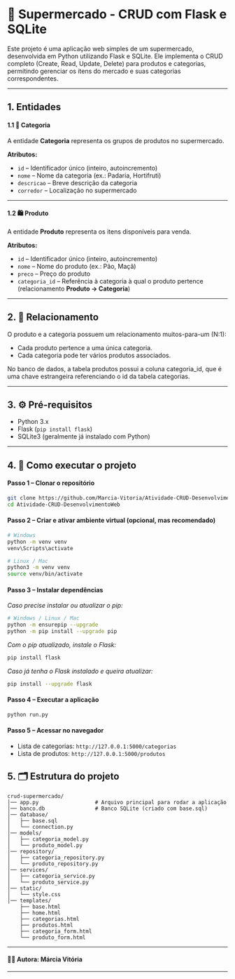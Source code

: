 # 🛒 Supermercado - CRUD com Flask e SQLite

Este projeto é uma aplicação web simples de um supermercado, desenvolvida em Python utilizando Flask e SQLite. Ele implementa o CRUD completo (Create, Read, Update, Delete) para produtos e categorias, permitindo gerenciar os itens do mercado e suas categorias correspondentes.

---

## 1. Entidades

#### 1.1 📂 Categoria

A entidade **Categoria** representa os grupos de produtos no supermercado.

**Atributos:**

* `id` – Identificador único (inteiro, autoincremento)
* `nome` – Nome da categoria (ex.: Padaria, Hortifruti)
* `descricao` – Breve descrição da categoria
* `corredor` – Localização no supermercado

---

#### 1.2 🛍️ Produto

A entidade **Produto** representa os itens disponíveis para venda.

**Atributos:**

* `id` – Identificador único (inteiro, autoincremento)
* `nome` – Nome do produto (ex.: Pão, Maçã)
* `preco` – Preço do produto
* `categoria_id` – Referência à categoria à qual o produto pertence (relacionamento **Produto → Categoria**)

---

## 2. 🔗 Relacionamento

O produto e a categoria possuem um relacionamento muitos-para-um (N:1):
* Cada produto pertence a uma única categoria.
* Cada categoria pode ter vários produtos associados.

No banco de dados, a tabela produtos possui a coluna categoria_id, que é uma chave estrangeira referenciando o id da tabela categorias.

---

## 3. ⚙️ Pré-requisitos

* Python 3.x
* Flask (`pip install flask`)
* SQLite3 (geralmente já instalado com Python)

---

## 4. 🚀 Como executar o projeto

#### Passo 1 – Clonar o repositório

```bash
git clone https://github.com/Marcia-Vitoria/Atividade-CRUD-DesenvolvimentoWeb.git
cd Atividade-CRUD-DesenvolvimentoWeb
```

#### Passo 2 – Criar e ativar ambiente virtual (opcional, mas recomendado)

```bash
# Windows
python -m venv venv
venv\Scripts\activate

# Linux / Mac
python3 -m venv venv
source venv/bin/activate
```

#### Passo 3 – Instalar dependências

*Caso precise instalar ou atualizar o pip:*
```bash
# Windows / Linux / Mac
python -m ensurepip --upgrade
python -m pip install --upgrade pip
```
*Com o pip atualizado, instale o Flask:*
```bash
pip install flask
```
*Caso já tenha o Flask instalado e queira atualizar:*
```bash
pip install --upgrade flask
```

#### Passo 4 – Executar a aplicação

```bash
python run.py
```

#### Passo 5 – Acessar no navegador

* Lista de categorias: `http://127.0.0.1:5000/categorias`
* Lista de produtos: `http://127.0.0.1:5000/produtos`

## 5. 🗂️ Estrutura do projeto

```
crud-supermercado/
│── app.py                  # Arquivo principal para rodar a aplicação
│── banco.db                # Banco SQLite (criado com base.sql)
│── database/
│   ├── base.sql
│   └── connection.py
│── models/
│   ├── categoria_model.py
│   └── produto_model.py
│── repository/
│   ├── categoria_repository.py
│   └── produto_repository.py
│── services/
│   ├── categoria_service.py
│   └── produto_service.py
│── static/
│   └── style.css
│── templates/
    ├── base.html
    ├── home.html
    ├── categorias.html
    ├── produtos.html
    ├── categoria_form.html
    └── produto_form.html

```
---
#### 👩‍💻 Autora: Márcia Vitória
---